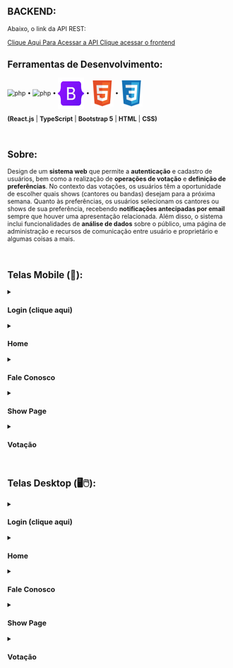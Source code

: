 <div>
   <h2>BACKEND: </h2>
   <p>Abaixo, o link da API REST:</p>
   <a href="https://github.com/M4TH3US17/paramazon-backend"> Clique Aqui Para Acessar a API </a>
   <a href="https://matheus-dalvino-project-git-main-matheus-dalvinos-projects.vercel.app/"> Clique acessar o frontend </a>
</div>

<div>
  <h2>Ferramentas de Desenvolvimento:</h2>
  <div>
    <img align="center" alt="php" height="60" width="50" src="https://cdn.jsdelivr.net/gh/devicons/devicon/icons/react/react-original.svg"> •
    <img align="center" alt="php" height="55" width="50" src="https://cdn.jsdelivr.net/gh/devicons/devicon/icons/typescript/typescript-original.svg"> •
    <img align="center" alt="php" height="70" width="60" src="https://raw.githubusercontent.com/devicons/devicon/master/icons/bootstrap/bootstrap-original.svg"> •
    <img align="center" alt="php" height="60" width="50" src="https://raw.githubusercontent.com/devicons/devicon/master/icons/html5/html5-original.svg"> •
    <img align="center" alt="php" height="60" width="50" src="https://raw.githubusercontent.com/devicons/devicon/master/icons/css3/css3-original.svg">
  </div>
  
  <div>
    <p>
      <strong>(React.js</strong> |
      <strong>TypeScript</strong> |
      <strong>Bootstrap 5</strong> |
      <strong>HTML</strong> |
      <strong>CSS)</strong>
    </p>
  </div>
</div>
&nbsp

<div>
  <h2>Sobre:</h2>
  <p>
    Design de um <strong>sistema web</strong> que permite a <strong>autenticação</strong> e cadastro de usuários, bem como a realização de <strong>operações de votação</strong> e 
    <strong>definição de preferências</strong>. No contexto das votações, os usuários têm a oportunidade de escolher quais shows (cantores ou bandas) desejam para 
    a próxima semana. Quanto às preferências, os usuários selecionam os cantores ou shows de sua preferência, recebendo <strong>notificações antecipadas 
    por email</strong> sempre que houver uma apresentação relacionada. Além disso, o sistema inclui funcionalidades de <strong>análise de dados</strong> sobre o público, 
    uma página de administração e recursos de comunicação entre usuário e proprietário e algumas coisas a mais.
  </p>
</div>
&nbsp

<h2>Telas Mobile (📱):</h2>
<div>
<details>
  <summary><h3>Login (clique aqui)</h3></summary>
  <div>
    <p></p>
    <img src="https://github.com/M4TH3US17/paramazon-frontend/assets/79023639/21e91857-320d-4b0c-af00-54d0d48c102c"/>
  </div>
</details>

<details>
  <summary><h3>Home</h3></summary>
  <div>
    <img src="https://github.com/M4TH3US17/paramazon-frontend/assets/79023639/a0367e06-b371-474f-8213-208aba4d21c3" style="width: 700px;"/>
    <img" src="https://github.com/M4TH3US17/paramazon-frontend/assets/79023639/fb527625-9dd4-4974-b1bc-eb4e30562558" style="width: 700px;"/>
  </div>
</details>

<details>
  <summary><h3>Fale Conosco</h3></summary>
  <div>
    <p></p>
    <img src="https://github.com/M4TH3US17/paramazon-frontend/assets/79023639/7e85adc2-1a72-4036-b572-63b255258290"/>
  </div>
</details>

<details>
  <summary><h3>Show Page</h3></summary>
  <div>
    <p>EM DESENVOLVIMENTO</p>
    <img src=""/>
  </div>
</details>

<details>
  <summary><h3>Votação</h3></summary>
  <div>
    <p></p>
    <img src="https://github.com/M4TH3US17/paramazon-frontend/assets/79023639/e714a9a3-0404-4bc2-ac99-5ec1d3cd0610"/>
    <img src="https://github.com/M4TH3US17/paramazon-frontend/assets/79023639/0603712f-ebde-4c30-acee-2e2f61a01095"/>
  </div>
</details>
</div>
&nbsp

<h2>Telas Desktop (🖥️🖱️):</h2>
<div>
<details>
  <summary><h3>Login (clique aqui)</h3></summary>
  <div>
    <p></p>
    <img src="https://github.com/M4TH3US17/paramazon-frontend/assets/79023639/761fa952-6f16-46cd-ab02-0f9f52dbeca7"/>
  </div>
</details>

<details>
  <summary><h3>Home</h3></summary>
  <div>
    <h4> >> IMAGEM 1:</h4>
    <img src="https://github.com/M4TH3US17/paramazon-frontend/assets/79023639/cc17763b-5b94-4a80-8344-779202370cdc"/>
    <h4> >> IMAGEM 2:</h4>
    <img src="https://github.com/M4TH3US17/paramazon-frontend/assets/79023639/be19144c-3698-4ebb-b5f2-85af1adca57f"/>
  </div>

</details>

<details>
  <summary><h3>Fale Conosco</h3></summary>
  <div>
    <p></p>
    <img src="https://github.com/M4TH3US17/paramazon-frontend/assets/79023639/9b2a8293-abc4-4f7a-8c83-16ae7d2f4439"/>
  </div>
</details>

<details>
  <summary><h3>Show Page</h3></summary>
  <div>
    <p>EM DESENVOLVIMENTO</p>
  </div>

</details>

<details>
  <summary><h3>Votação</h3></summary>
  <div>
    <p></p>
    <img src="https://github.com/M4TH3US17/paramazon-frontend/assets/79023639/f0958dac-37a5-496f-9cb5-9fcc4797d0a8"/>
    <img src="https://github.com/M4TH3US17/paramazon-frontend/assets/79023639/4994e706-4aed-4ae6-8c4c-daeb0c772866"/>
  </div>
</details>
</div>



